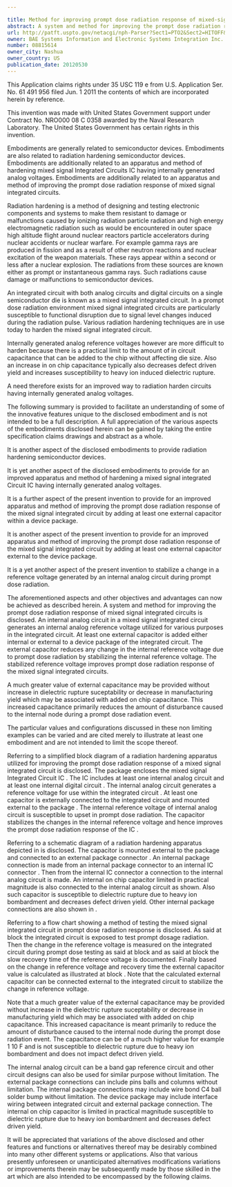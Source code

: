 ```yaml
---

title: Method for improving prompt dose radiation response of mixed-signal integrated circuits
abstract: A system and method for improving the prompt dose radiation response of mixed-signal integrated circuits is disclosed. An internal analog circuit inside a mixed-signal integrated circuit generates an internal analog reference voltage that has been used for various purposes in the integrated circuit. At least one external capacitor is added either internal or external to a device package of the integrated circuit. The external capacitor reduces any change in the internal reference voltage due to prompt dose radiation by stabilizing the internal reference voltage and thus improves prompt dose radiation response of mixed-signal integrated circuits. A much greater value of capacitance may be provided without increase in dielectric rupture suceptability or decrease in manufacturing yield which may be associated with added on-chip capacitance. This increased capacitance primarily reduce the amount of disturbance caused to the internal node during a prompt dose radiation event.
url: http://patft.uspto.gov/netacgi/nph-Parser?Sect1=PTO2&Sect2=HITOFF&p=1&u=%2Fnetahtml%2FPTO%2Fsearch-adv.htm&r=1&f=G&l=50&d=PALL&S1=08815614&OS=08815614&RS=08815614
owner: BAE Systems Information and Electronic Systems Integration Inc.
number: 08815614
owner_city: Nashua
owner_country: US
publication_date: 20120530
---
```

This Application claims rights under 35 USC 119 e from U.S. Application Ser. No. 61 491 956 filed Jun. 1 2011 the contents of which are incorporated herein by reference.

This invention was made with United States Government support under Contract No. NRO000 08 C 0358 awarded by the Naval Research Laboratory. The United States Government has certain rights in this invention.

Embodiments are generally related to semiconductor devices. Embodiments are also related to radiation hardening semiconductor devices. Embodiments are additionally related to an apparatus and method of hardening mixed signal Integrated Circuits IC having internally generated analog voltages. Embodiments are additionally related to an apparatus and method of improving the prompt dose radiation response of mixed signal integrated circuits.

Radiation hardening is a method of designing and testing electronic components and systems to make them resistant to damage or malfunctions caused by ionizing radiation particle radiation and high energy electromagnetic radiation such as would be encountered in outer space high altitude flight around nuclear reactors particle accelerators during nuclear accidents or nuclear warfare. For example gamma rays are produced in fission and as a result of other neutron reactions and nuclear excitation of the weapon materials. These rays appear within a second or less after a nuclear explosion. The radiations from these sources are known either as prompt or instantaneous gamma rays. Such radiations cause damage or malfunctions to semiconductor devices.

An integrated circuit with both analog circuits and digital circuits on a single semiconductor die is known as a mixed signal integrated circuit. In a prompt dose radiation environment mixed signal integrated circuits are particularly susceptible to functional disruption due to signal level changes induced during the radiation pulse. Various radiation hardening techniques are in use today to harden the mixed signal integrated circuit.

Internally generated analog reference voltages however are more difficult to harden because there is a practical limit to the amount of in circuit capacitance that can be added to the chip without affecting die size. Also an increase in on chip capacitance typically also decreases defect driven yield and increases susceptibility to heavy ion induced dielectric rupture.

A need therefore exists for an improved way to radiation harden circuits having internally generated analog voltages.

The following summary is provided to facilitate an understanding of some of the innovative features unique to the disclosed embodiment and is not intended to be a full description. A full appreciation of the various aspects of the embodiments disclosed herein can be gained by taking the entire specification claims drawings and abstract as a whole.

It is another aspect of the disclosed embodiments to provide radiation hardening semiconductor devices.

It is yet another aspect of the disclosed embodiments to provide for an improved apparatus and method of hardening a mixed signal integrated Circuit IC having internally generated analog voltages.

It is a further aspect of the present invention to provide for an improved apparatus and method of improving the prompt dose radiation response of the mixed signal integrated circuit by adding at least one external capacitor within a device package.

It is another aspect of the present invention to provide for an improved apparatus and method of improving the prompt dose radiation response of the mixed signal integrated circuit by adding at least one external capacitor external to the device package.

It is a yet another aspect of the present invention to stabilize a change in a reference voltage generated by an internal analog circuit during prompt dose radiation.

The aforementioned aspects and other objectives and advantages can now be achieved as described herein. A system and method for improving the prompt dose radiation response of mixed signal integrated circuits is disclosed. An internal analog circuit in a mixed signal integrated circuit generates an internal analog reference voltage utilized for various purposes in the integrated circuit. At least one external capacitor is added either internal or external to a device package of the integrated circuit. The external capacitor reduces any change in the internal reference voltage due to prompt dose radiation by stabilizing the internal reference voltage. The stabilized reference voltage improves prompt dose radiation response of the mixed signal integrated circuits.

A much greater value of external capacitance may be provided without increase in dielectric rupture suceptability or decrease in manufacturing yield which may be associated with added on chip capacitance. This increased capacitance primarily reduces the amount of disturbance caused to the internal node during a prompt dose radiation event.

The particular values and configurations discussed in these non limiting examples can be varied and are cited merely to illustrate at least one embodiment and are not intended to limit the scope thereof.

Referring to a simplified block diagram of a radiation hardening apparatus utilized for improving the prompt dose radiation response of a mixed signal integrated circuit is disclosed. The package encloses the mixed signal Integrated Circuit IC . The IC includes at least one internal analog circuit and at least one internal digital circuit . The internal analog circuit generates a reference voltage for use within the integrated circuit . At least one capacitor is externally connected to the integrated circuit and mounted external to the package . The internal reference voltage of internal analog circuit is susceptible to upset in prompt dose radiation. The capacitor stabilizes the changes in the internal reference voltage and hence improves the prompt dose radiation response of the IC .

Referring to a schematic diagram of a radiation hardening apparatus depicted in is disclosed. The capacitor is mounted external to the package and connected to an external package connector . An internal package connection is made from an internal package connector to an internal IC connector . Then from the internal IC connector a connection to the internal analog circuit is made. An internal on chip capacitor limited in practical magnitude is also connected to the internal analog circuit as shown. Also such capacitor is susceptible to dielectric rupture due to heavy ion bombardment and decreases defect driven yield. Other internal package connections are also shown in .

Referring to a flow chart showing a method of testing the mixed signal integrated circuit in prompt dose radiation response is disclosed. As said at block the integrated circuit is exposed to test prompt dosage radiation. Then the change in the reference voltage is measured on the integrated circuit during prompt dose testing as said at block and as said at block the slow recovery time of the reference voltage is documented. Finally based on the change in reference voltage and recovery time the external capacitor value is calculated as illustrated at block . Note that the calculated external capacitor can be connected external to the integrated circuit to stabilize the change in reference voltage.

Note that a much greater value of the external capacitance may be provided without increase in the dielectric rupture suceptability or decrease in manufacturing yield which may be associated with added on chip capacitance. This increased capacitance is meant primarily to reduce the amount of disturbance caused to the internal node during the prompt dose radiation event. The capacitance can be of a much higher value for example 1 10 F and is not susceptible to dielectric rupture due to heavy ion bombardment and does not impact defect driven yield.

The internal analog circuit can be a band gap reference circuit and other circuit designs can also be used for similar purpose without limitation. The external package connections can include pins balls and columns without limitation. The internal package connections may include wire bond C4 ball solder bump without limitation. The device package may include interface wiring between integrated circuit and external package connection. The internal on chip capacitor is limited in practical magnitude susceptible to dielectric rupture due to heavy ion bombardment and decreases defect driven yield.

It will be appreciated that variations of the above disclosed and other features and functions or alternatives thereof may be desirably combined into many other different systems or applications. Also that various presently unforeseen or unanticipated alternatives modifications variations or improvements therein may be subsequently made by those skilled in the art which are also intended to be encompassed by the following claims.

